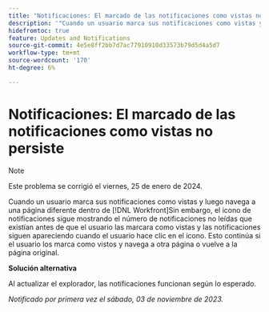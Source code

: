 ```yaml
---
title: "Notificaciones: El marcado de las notificaciones como vistas no persiste"
description: '"Cuando un usuario marca sus notificaciones como vistas y luego navega a una página diferente dentro de Workfront, el icono de notificaciones sigue mostrando el número de notificaciones no leídas que existían antes de que el usuario las marcara como vistas y las notificaciones siguen apareciendo cuando el usuario hace clic en el icono. Esto continúa si el usuario los marca como vistos y navega a otra página o vuelve a la página original".'
hidefromtoc: true
feature: Updates and Notifications
source-git-commit: 4e5e8ff2bb7d7ac77910910d33573b79d5d4a5d7
workflow-type: tm+mt
source-wordcount: '170'
ht-degree: 6%

---
```



# Notificaciones: El marcado de las notificaciones como vistas no persiste

>[!NOTE]
>
>Este problema se corrigió el viernes, 25 de enero de 2024.

Cuando un usuario marca sus notificaciones como vistas y luego navega a una página diferente dentro de [!DNL Workfront]Sin embargo, el icono de notificaciones sigue mostrando el número de notificaciones no leídas que existían antes de que el usuario las marcara como vistas y las notificaciones siguen apareciendo cuando el usuario hace clic en el icono. Esto continúa si el usuario los marca como vistos y navega a otra página o vuelve a la página original.

**Solución alternativa**

Al actualizar el explorador, las notificaciones funcionan según lo esperado.

_Notificado por primera vez el sábado, 03 de noviembre de 2023._
